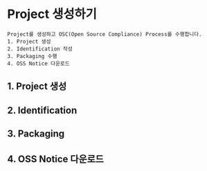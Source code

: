 # Project 생성하기
```note
Project를 생성하고 OSC(Open Source Compliance) Process를 수행합니다.
1. Project 생성
2. Identification 작성
3. Packaging 수행
4. OSS Notice 다운로드
```

## 1. Project 생성


## 2. Identification


## 3. Packaging


## 4. OSS Notice 다운로드
